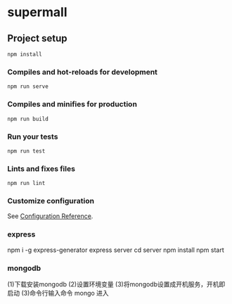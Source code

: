 # supermall

## Project setup
```
npm install
```

### Compiles and hot-reloads for development
```
npm run serve
```

### Compiles and minifies for production
```
npm run build
```

### Run your tests
```
npm run test
```

### Lints and fixes files
```
npm run lint
```

### Customize configuration
See [Configuration Reference](https://cli.vuejs.org/config/).


### express
npm i -g express-generator
express server
cd server
npm install
npm start

### mongodb
(1)下载安装mongodb
(2)设置环境变量
(3)将mongodb设置成开机服务，开机即启动
(3)命令行输入命令 mongo 进入